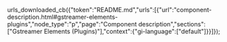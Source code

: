 urls_downloaded_cb({"token":"README.md","urls":[{"url":"component-description.html#gstreamer-elements-plugins","node_type":"p","page":"Component description","sections":["Gstreamer Elements (Plugins)"],"context":{"gi-language":["default"]}}]});